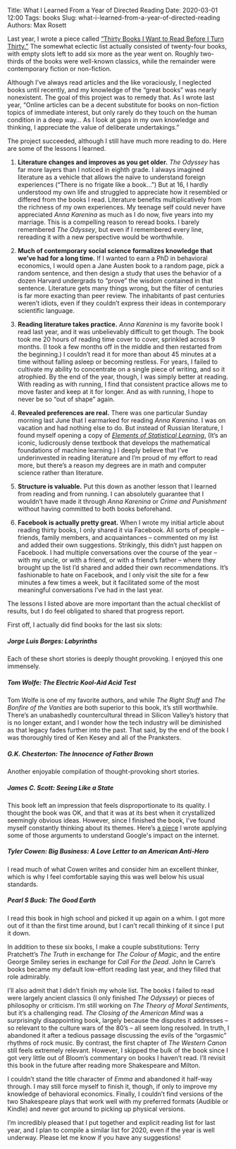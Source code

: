 Title: What I Learned From a Year of Directed Reading
Date: 2020-03-01 12:00
Tags: books
Slug: what-i-learned-from-a-year-of-directed-reading
Authors: Max Rosett

Last year, I wrote a piece called [“Thirty Books I Want to Read Before I Turn Thirty.”](http://writing.maxrosett.com/thirty-books-before-thirty.html) The somewhat eclectic list actually consisted of twenty-four books, with empty slots left to add six more as the year went on. Roughly two-thirds of the books were well-known classics, while the remainder were contemporary fiction or non-fiction.

Although I’ve always read articles and the like voraciously, I neglected books until recently, and my knowledge of the “great books” was nearly nonexistent.  The goal of this project was to remedy that. As I wrote last year, “Online articles can be a decent substitute for books on non-fiction topics of immediate interest, but only rarely do they touch on the human condition in a deep way… As I look at gaps in my own knowledge and thinking, I appreciate the value of deliberate undertakings.” 

The project succeeded, although I still have much more reading to do. Here are some of the lessons I learned.

1.	**Literature changes and improves as you get older.** *The Odyssey* has far more layers than I noticed in eighth grade. I always imagined literature as a vehicle that allows the naïve to understand foreign experiences (“There is no frigate like a book…”) But at 16, I hardly understood my own life and struggled to appreciate how it resembled or differed from the books I read. Literature benefits multiplicatively from the richness of my own experiences. My teenage self could never have appreciated *Anna Karenina* as much as I do now, five years into my marriage.
This is a compelling reason to reread books. I barely remembered *The Odyssey*, but even if I remembered every line, rereading it with a new perspective would be worthwhile.

2.	**Much of contemporary social science formalizes knowledge that we’ve had for a long time.** If I wanted to earn a PhD in behavioral economics, I would open a Jane Austen book to a random page, pick a random sentence, and then design a study that uses the behavior of a dozen Harvard undergrads to “prove” the wisdom contained in that sentence. Literature gets many things wrong, but the filter of centuries is far more exacting than peer review. The inhabitants of past centuries weren’t idiots, even if they couldn’t express their ideas in contemporary scientific language. 

3.	**Reading literature takes practice.** *Anna Karenina* is my favorite book I read last year, and it was unbelievably difficult to get though. The book took me 20 hours of reading time cover to cover, sprinkled across 9 months. (I took a few months off in the middle and then restarted from the beginning.) I couldn’t read it for more than about 45 minutes at a time without falling asleep or becoming restless. For years, I failed to cultivate my ability to concentrate on a single piece of writing, and so it atrophied. By the end of the year, though, I was simply better at reading. With reading as with running, I find that consistent practice allows me to move faster and keep at it for longer. And as with running, I hope to never be so “out of shape” again.
4.	**Revealed preferences are real.** There was one particular Sunday morning last June that I earmarked for reading *Anna Karenina*. I was on vacation and had nothing else to do. But instead of Russian literature, I found myself opening a copy of [*Elements of Statistical Learning*.](https://web.stanford.edu/~hastie/ElemStatLearn/) (It’s an iconic, ludicrously dense textbook that develops the mathematical foundations of machine learning.) I deeply believe that I’ve underinvested in reading literature and I’m proud of my effort to read more, but there’s a reason my degrees are in math and computer science rather than literature.
5.	**Structure is valuable.** Put this down as another lesson that I learned from reading and from running. I can absolutely guarantee that I wouldn’t have made it through *Anna Karenina* or *Crime and Punishment* without having committed to both books beforehand. 
6.	**Facebook is actually pretty great.** When I wrote my initial article about reading thirty books, I only shared it via Facebook. All sorts of people – friends, family members, and acquaintances – commented on my list and added their own suggestions. Strikingly, this didn’t just happen on Facebook. I had multiple conversations over the course of the year – with my uncle, or with a friend, or with a friend’s father – where they brought up the list I’d shared and added their own recommendations. It’s fashionable to hate on Facebook, and I only visit the site for a few minutes a few times a week, but it facilitated some of the most meaningful conversations I’ve had in the last year.

The lessons I listed above are more important than the actual checklist of results, but I do feel obligated to shared that progress report.

 First off, I actually did find books for the last six slots:

##### Jorge Luis Borges: Labyrinths
Each of these short stories is deeply thought provoking. I enjoyed this one immensely.
##### Tom Wolfe: The Electric Kool-Aid Acid Test
Tom Wolfe is one of my favorite authors, and while *The Right Stuff* and *The Bonfire of the Vanities* are both superior to this book, it’s still worthwhile. There’s an unabashedly countercultural thread in Silicon Valley’s history that is no longer extant, and I wonder how the tech industry will be diminished as that legacy fades further into the past. That said, by the end of the book I was thoroughly tired of Ken Kesey and all of the Pranksters.
##### G.K. Chesterton: The Innocence of Father Brown
Another enjoyable compilation of thought-provoking short stories.
##### James C. Scott: Seeing Like a State
This book left an impression that feels disproportionate to its quality. I thought the book was OK, and that it was at its best when it crystallized seemingly obvious ideas. However, since I finished the book, I’ve found myself constantly thinking about its themes. Here’s [a piece](http://writing.maxrosett.com/seeing-like-a-search-engine.html) I wrote applying some of those arguments to understand Google's impact on the internet.
##### Tyler Cowen: Big Business: A Love Letter to an American Anti-Hero
I read much of what Cowen writes and consider him an excellent thinker, which is why I feel comfortable saying this was well below his usual standards.
##### Pearl S Buck: The Good Earth
I read this book in high school and picked it up again on a whim. I got more out of it than the first time around, but I can’t recall thinking of it since I put it down.


In addition to these six books, I make a couple substitutions: Terry Pratchett’s *The Truth* in exchange for *The Colour of Magic*, and the entire George Smiley series in exchange for *Call For the Dead*. John le Carre’s books became my default low-effort reading last year, and they filled that role admirably.

I’ll also admit that I didn’t finish my whole list. The books I failed to read were largely ancient classics (I only finished *The Odyssey*) or pieces of philosophy or criticism. I’m still working on *The Theory of Moral Sentiments*, but it’s a challenging read. *The Closing of the American Mind* was a surprisingly disappointing book, largely because the disputes it addresses – so relevant to the culture wars of the 80’s – all seem long resolved. In truth, I abandoned it after a tedious passage discussing the evils of the “orgasmic” rhythms of rock music. By contrast, the first chapter of *The Western Canon* still feels extremely relevant. However, I skipped the bulk of the book since I got very little out of Bloom’s commentary on books I haven’t read. I’ll revisit this book in the future after reading more Shakespeare and Milton.

I couldn’t stand the title character of *Emma* and abandoned it half-way through. I may still force myself to finish it, though, if only to improve my knowledge of behavioral economics. Finally, I couldn’t find versions of the two Shakespeare plays that work well with my preferred formats (Audible or Kindle) and never got around to picking up physical versions. 

I’m incredibly pleased that I put together and explicit reading list for last year, and I plan to compile a similar list for 2020, even if the year is well underway. Please let me know if you have any suggestions!


